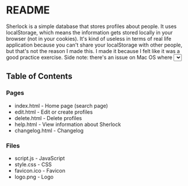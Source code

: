 # README #

Sherlock is a simple database that stores profiles about people. It uses localStorage, which means the information gets stored locally in your browser (not in your cookies). It's kind of useless in terms of real life application because you can't share your localStorage with other people, but that's not the reason I made this. I made it because I felt like it was a good practice exercise. Side note: there's an issue on Mac OS where <select> doesn't take all of the CSS that I give it. It works on Windows and Linux and Chrome OS but on Mac OS, it only takes the font and color while it ignores everything about borders and padding. I am working on fixing it.

## Table of Contents ##

### Pages ###
- index.html - Home page (search page)
- edit.html - Edit or create profiles
- delete.html - Delete profiles
- help.html - View information about Sherlock
- changelog.html - Changelog

### Files ###
- script.js - JavaScript
- style.css - CSS
- favicon.ico - Favicon
- logo.png - Logo